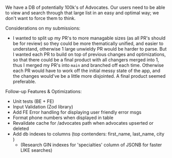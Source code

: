 We have a DB of potentially 100k's of Advocates. Our users need to be able to view and search through that large list in an easy and optimal way; we don't want to force them to think. 

Considerations on my submissions:
- I wanted to split up my PR's to more managable sizes (as all PR's should be for review) so they could be more thematically unified, and easier to understand,
otherwise 1 large unwieldy PR would be harder to parse. But I wanted each PR to build on top of previous changes and optimizations, so that there could be a 
final product with all changers merged into 1, thus I merged my PR's into `main` and branched off each time. Otherwise each PR would have to work off the initial messy state
of the app, and the changes would've be a little more disjointed. A final product seemed preferable.  

Follow-up Features & Optimizations:
- Unit tests (BE + FE)  
- Input Validation (Zod library)
- Add FE Error handling for displaying user friendly error msgs
- Format phone numbers when displayed in table
- Revalidate cache for /advocates path when advocates upserted or deleted
- Add db indexes to columns (top contenders: first_name, last_name, city )
   - (Research GIN indexes for 'specialties' column of JSONB for faster LIKE searches)